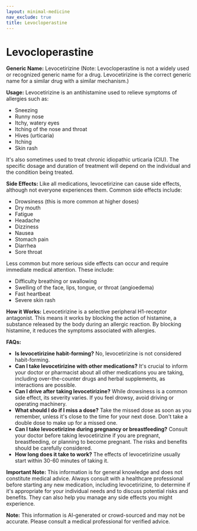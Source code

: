 ```yaml
---
layout: minimal-medicine
nav_exclude: true
title: Levocloperastine
---
```


# Levocloperastine

**Generic Name:** Levocetirizine (Note: Levocloperastine is not a widely used or recognized generic name for a drug.  Levocetirizine is the correct generic name for a similar drug with a similar mechanism.)

**Usage:**  Levocetirizine is an antihistamine used to relieve symptoms of allergies such as:

* Sneezing
* Runny nose
* Itchy, watery eyes
* Itching of the nose and throat
* Hives (urticaria)
* Itching
* Skin rash

It's also sometimes used to treat chronic idiopathic urticaria (CIU).  The specific dosage and duration of treatment will depend on the individual and the condition being treated.


**Side Effects:**  Like all medications, levocetirizine can cause side effects, although not everyone experiences them.  Common side effects include:

* Drowsiness (this is more common at higher doses)
* Dry mouth
* Fatigue
* Headache
* Dizziness
* Nausea
* Stomach pain
* Diarrhea
* Sore throat

Less common but more serious side effects can occur and require immediate medical attention.  These include:

* Difficulty breathing or swallowing
* Swelling of the face, lips, tongue, or throat (angioedema)
* Fast heartbeat
* Severe skin rash


**How it Works:** Levocetirizine is a selective peripheral H1-receptor antagonist. This means it works by blocking the action of histamine, a substance released by the body during an allergic reaction.  By blocking histamine, it reduces the symptoms associated with allergies.


**FAQs:**

* **Is levocetirizine habit-forming?** No, levocetirizine is not considered habit-forming.
* **Can I take levocetirizine with other medications?**  It's crucial to inform your doctor or pharmacist about all other medications you are taking, including over-the-counter drugs and herbal supplements, as interactions are possible.
* **Can I drive after taking levocetirizine?** While drowsiness is a common side effect, its severity varies.  If you feel drowsy, avoid driving or operating machinery.
* **What should I do if I miss a dose?** Take the missed dose as soon as you remember, unless it's close to the time for your next dose.  Don't take a double dose to make up for a missed one.
* **Can I take levocetirizine during pregnancy or breastfeeding?**  Consult your doctor before taking levocetirizine if you are pregnant, breastfeeding, or planning to become pregnant.  The risks and benefits should be carefully considered.
* **How long does it take to work?**  The effects of levocetirizine usually start within 30-60 minutes of taking it.


**Important Note:** This information is for general knowledge and does not constitute medical advice. Always consult with a healthcare professional before starting any new medication, including levocetirizine, to determine if it's appropriate for your individual needs and to discuss potential risks and benefits.  They can also help you manage any side effects you might experience.


**Note:** This information is AI-generated or crowd-sourced and may not be accurate. Please consult a medical professional for verified advice.